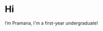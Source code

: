 # Hi
I’m Pramana, I'm a first-year undergraduate!

<!---
PramanaSaldin/PramanaSaldin is a ✨ special ✨ repository because its `README.md` (this file) appears on your GitHub profile.
You can click the Preview link to take a look at your changes.
--->
